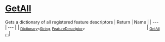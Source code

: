 # [GetAll](./FeatureDescriptor-100663418.md)

Gets a dictionary of all registered feature descriptors
| Return | Name | 
| --- | --- | 
| <sub>[Dictionary](https://docs.microsoft.com/en-us/dotnet/api/System.Collections.Generic.Dictionary-2)\<[String](https://docs.microsoft.com/en-us/dotnet/api/System.String), [FeatureDescriptor](./../FeatureDescriptor.md)></sub><img width=200/>| <sub>[GetAll](./FeatureDescriptor-100663418.md) (  )</sub>| <br>


